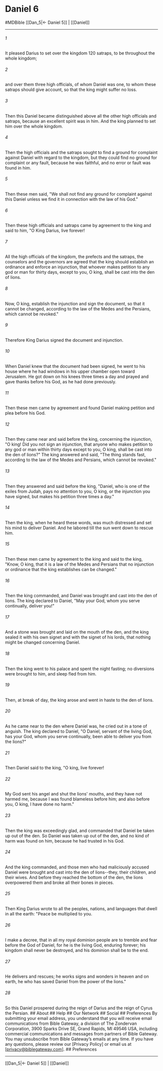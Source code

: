 # Daniel 6
#MDBible
[[Dan_5|← Daniel 5]] | [[Daniel]]

***


###### 1 
It pleased Darius to set over the kingdom 120 satraps, to be throughout the whole kingdom; 

###### 2 
and over them three high officials, of whom Daniel was one, to whom these satraps should give account, so that the king might suffer no loss. 

###### 3 
Then this Daniel became distinguished above all the other high officials and satraps, because an excellent spirit was in him. And the king planned to set him over the whole kingdom. 

###### 4 
Then the high officials and the satraps sought to find a ground for complaint against Daniel with regard to the kingdom, but they could find no ground for complaint or any fault, because he was faithful, and no error or fault was found in him. 

###### 5 
Then these men said, "We shall not find any ground for complaint against this Daniel unless we find it in connection with the law of his God." 

###### 6 
Then these high officials and satraps came by agreement to the king and said to him, "O King Darius, live forever! 

###### 7 
All the high officials of the kingdom, the prefects and the satraps, the counselors and the governors are agreed that the king should establish an ordinance and enforce an injunction, that whoever makes petition to any god or man for thirty days, except to you, O king, shall be cast into the den of lions. 

###### 8 
Now, O king, establish the injunction and sign the document, so that it cannot be changed, according to the law of the Medes and the Persians, which cannot be revoked." 

###### 9 
Therefore King Darius signed the document and injunction. 

###### 10 
When Daniel knew that the document had been signed, he went to his house where he had windows in his upper chamber open toward Jerusalem. He got down on his knees three times a day and prayed and gave thanks before his God, as he had done previously. 

###### 11 
Then these men came by agreement and found Daniel making petition and plea before his God. 

###### 12 
Then they came near and said before the king, concerning the injunction, "O king! Did you not sign an injunction, that anyone who makes petition to any god or man within thirty days except to you, O king, shall be cast into the den of lions?" The king answered and said, "The thing stands fast, according to the law of the Medes and Persians, which cannot be revoked." 

###### 13 
Then they answered and said before the king, "Daniel, who is one of the exiles from Judah, pays no attention to you, O king, or the injunction you have signed, but makes his petition three times a day." 

###### 14 
Then the king, when he heard these words, was much distressed and set his mind to deliver Daniel. And he labored till the sun went down to rescue him. 

###### 15 
Then these men came by agreement to the king and said to the king, "Know, O king, that it is a law of the Medes and Persians that no injunction or ordinance that the king establishes can be changed." 

###### 16 
Then the king commanded, and Daniel was brought and cast into the den of lions. The king declared to Daniel, "May your God, whom you serve continually, deliver you!" 

###### 17 
And a stone was brought and laid on the mouth of the den, and the king sealed it with his own signet and with the signet of his lords, that nothing might be changed concerning Daniel. 

###### 18 
Then the king went to his palace and spent the night fasting; no diversions were brought to him, and sleep fled from him. 

###### 19 
Then, at break of day, the king arose and went in haste to the den of lions. 

###### 20 
As he came near to the den where Daniel was, he cried out in a tone of anguish. The king declared to Daniel, "O Daniel, servant of the living God, has your God, whom you serve continually, been able to deliver you from the lions?" 

###### 21 
Then Daniel said to the king, "O king, live forever! 

###### 22 
My God sent his angel and shut the lions' mouths, and they have not harmed me, because I was found blameless before him; and also before you, O king, I have done no harm." 

###### 23 
Then the king was exceedingly glad, and commanded that Daniel be taken up out of the den. So Daniel was taken up out of the den, and no kind of harm was found on him, because he had trusted in his God. 

###### 24 
And the king commanded, and those men who had maliciously accused Daniel were brought and cast into the den of lions--they, their children, and their wives. And before they reached the bottom of the den, the lions overpowered them and broke all their bones in pieces. 

###### 25 
Then King Darius wrote to all the peoples, nations, and languages that dwell in all the earth: "Peace be multiplied to you. 

###### 26 
I make a decree, that in all my royal dominion people are to tremble and fear before the God of Daniel, for he is the living God, enduring forever; his kingdom shall never be destroyed, and his dominion shall be to the end. 

###### 27 
He delivers and rescues; he works signs and wonders in heaven and on earth, he who has saved Daniel from the power of the lions." 

###### 28 
So this Daniel prospered during the reign of Darius and the reign of Cyrus the Persian. ## About ## Help ## Our Network ## Social ## Preferences By submitting your email address, you understand that you will receive email communications from Bible Gateway, a division of The Zondervan Corporation, 3900 Sparks Drive SE, Grand Rapids, MI 49546 USA, including commercial communications and messages from partners of Bible Gateway. You may unsubscribe from Bible Gateway&rsquo;s emails at any time. If you have any questions, please review our [Privacy Policy] or email us at [privacy@biblegateway.com]. ## Preferences

***

[[Dan_5|← Daniel 5]] | [[Daniel]]
